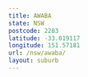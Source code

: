 ```yaml
---
title: AWABA
state: NSW
postcode: 2283
latitude: -33.019117
longitude: 151.57181
url: /nsw/awaba/
layout: suburb
---
```

